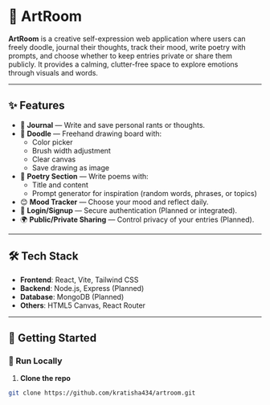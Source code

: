 # 🎨 ArtRoom

**ArtRoom** is a creative self-expression web application where users can freely doodle, journal their thoughts, track their mood, write poetry with prompts, and choose whether to keep entries private or share them publicly. It provides a calming, clutter-free space to explore emotions through visuals and words.

---

## ✨ Features

- 📝 **Journal** — Write and save personal rants or thoughts.
- 🎨 **Doodle** — Freehand drawing board with:
  - Color picker
  - Brush width adjustment
  - Clear canvas
  - Save drawing as image
- 📜 **Poetry Section** — Write poems with:
  - Title and content
  - Prompt generator for inspiration (random words, phrases, or topics)
- 😊 **Mood Tracker** — Choose your mood and reflect daily.
- 🔐 **Login/Signup** — Secure authentication (Planned or integrated).
- 🌍 **Public/Private Sharing** — Control privacy of your entries (Planned).

---

## 🛠️ Tech Stack

- **Frontend**: React, Vite, Tailwind CSS
- **Backend**: Node.js, Express (Planned)
- **Database**: MongoDB (Planned)
- **Others**: HTML5 Canvas, React Router

---

## 🚀 Getting Started

### 🔧 Run Locally

1. **Clone the repo**
```bash
git clone https://github.com/kratisha434/artroom.git
